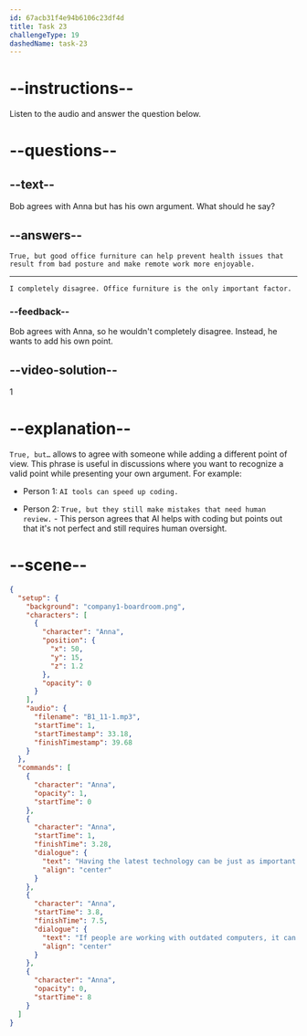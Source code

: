 ```yaml
---
id: 67acb31f4e94b6106c23df4d
title: Task 23
challengeType: 19
dashedName: task-23
---
```


<!-- (Audio) Anna: Having the latest technology can be just as important. If people are working with outdated computers, it can be a setback for productivity. -->

<!-- SPEAKING -->

# --instructions--

Listen to the audio and answer the question below.

# --questions--

## --text--

Bob agrees with Anna but has his own argument. What should he say?

## --answers--

`True, but good office furniture can help prevent health issues that result from bad posture and make remote work more enjoyable.`

---

`I completely disagree. Office furniture is the only important factor.`

### --feedback--

Bob agrees with Anna, so he wouldn't completely disagree. Instead, he wants to add his own point.

## --video-solution--

1

# --explanation--

`True, but…` allows to agree with someone while adding a different point of view. This phrase is useful in discussions where you want to recognize a valid point while presenting your own argument. For example:

- Person 1: `AI tools can speed up coding.`

- Person 2: `True, but they still make mistakes that need human review.` - This person agrees that AI helps with coding but points out that it's not perfect and still requires human oversight.

# --scene--

```json
{
  "setup": {
    "background": "company1-boardroom.png",
    "characters": [
      {
        "character": "Anna",
        "position": {
          "x": 50,
          "y": 15,
          "z": 1.2
        },
        "opacity": 0
      }
    ],
    "audio": {
      "filename": "B1_11-1.mp3",
      "startTime": 1,
      "startTimestamp": 33.18,
      "finishTimestamp": 39.68
    }
  },
  "commands": [
    {
      "character": "Anna",
      "opacity": 1,
      "startTime": 0
    },
    {
      "character": "Anna",
      "startTime": 1,
      "finishTime": 3.28,
      "dialogue": {
        "text": "Having the latest technology can be just as important.",
        "align": "center"
      }
    },
    {
      "character": "Anna",
      "startTime": 3.8,
      "finishTime": 7.5,
      "dialogue": {
        "text": "If people are working with outdated computers, it can be a setback for productivity.",
        "align": "center"
      }
    },
    {
      "character": "Anna",
      "opacity": 0,
      "startTime": 8
    }
  ]
}
```
